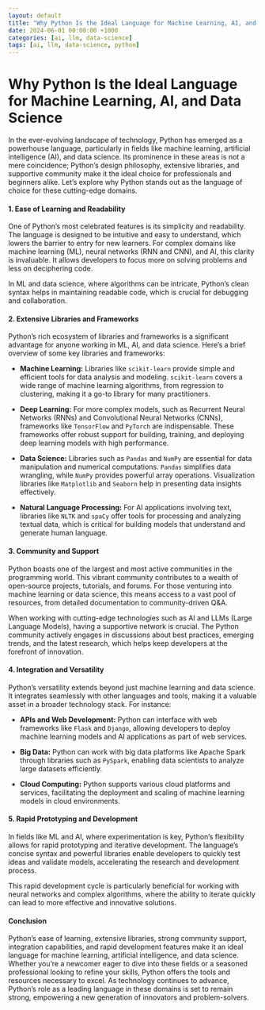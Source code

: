 ```yaml
---
layout: default
title: "Why Python Is the Ideal Language for Machine Learning, AI, and Data Science"
date: 2024-06-01 00:00:00 +1000
categories: [ai, llm, data-science]
tags: [ai, llm, data-science, python]
---
```


# Why Python Is the Ideal Language for Machine Learning, AI, and Data Science

In the ever-evolving landscape of technology, Python has emerged as a powerhouse language, particularly in fields like machine learning, artificial intelligence (AI), and data science. Its prominence in these areas is not a mere coincidence; Python’s design philosophy, extensive libraries, and supportive community make it the ideal choice for professionals and beginners alike. Let’s explore why Python stands out as the language of choice for these cutting-edge domains.

#### 1. **Ease of Learning and Readability**

One of Python’s most celebrated features is its simplicity and readability. The language is designed to be intuitive and easy to understand, which lowers the barrier to entry for new learners. For complex domains like machine learning (ML), neural networks (RNN and CNN), and AI, this clarity is invaluable. It allows developers to focus more on solving problems and less on deciphering code.

In ML and data science, where algorithms can be intricate, Python’s clean syntax helps in maintaining readable code, which is crucial for debugging and collaboration.

#### 2. **Extensive Libraries and Frameworks**

Python’s rich ecosystem of libraries and frameworks is a significant advantage for anyone working in ML, AI, and data science. Here’s a brief overview of some key libraries and frameworks:

- **Machine Learning:** Libraries like `scikit-learn` provide simple and efficient tools for data analysis and modeling. `scikit-learn` covers a wide range of machine learning algorithms, from regression to clustering, making it a go-to library for many practitioners.

- **Deep Learning:** For more complex models, such as Recurrent Neural Networks (RNNs) and Convolutional Neural Networks (CNNs), frameworks like `TensorFlow` and `PyTorch` are indispensable. These frameworks offer robust support for building, training, and deploying deep learning models with high performance.

- **Data Science:** Libraries such as `Pandas` and `NumPy` are essential for data manipulation and numerical computations. `Pandas` simplifies data wrangling, while `NumPy` provides powerful array operations. Visualization libraries like `Matplotlib` and `Seaborn` help in presenting data insights effectively.

- **Natural Language Processing:** For AI applications involving text, libraries like `NLTK` and `spaCy` offer tools for processing and analyzing textual data, which is critical for building models that understand and generate human language.

#### 3. **Community and Support**

Python boasts one of the largest and most active communities in the programming world. This vibrant community contributes to a wealth of open-source projects, tutorials, and forums. For those venturing into machine learning or data science, this means access to a vast pool of resources, from detailed documentation to community-driven Q&A.

When working with cutting-edge technologies such as AI and LLMs (Large Language Models), having a supportive network is crucial. The Python community actively engages in discussions about best practices, emerging trends, and the latest research, which helps keep developers at the forefront of innovation.

#### 4. **Integration and Versatility**

Python’s versatility extends beyond just machine learning and data science. It integrates seamlessly with other languages and tools, making it a valuable asset in a broader technology stack. For instance:

- **APIs and Web Development:** Python can interface with web frameworks like `Flask` and `Django`, allowing developers to deploy machine learning models and AI applications as part of web services.

- **Big Data:** Python can work with big data platforms like Apache Spark through libraries such as `PySpark`, enabling data scientists to analyze large datasets efficiently.

- **Cloud Computing:** Python supports various cloud platforms and services, facilitating the deployment and scaling of machine learning models in cloud environments.

#### 5. **Rapid Prototyping and Development**

In fields like ML and AI, where experimentation is key, Python’s flexibility allows for rapid prototyping and iterative development. The language’s concise syntax and powerful libraries enable developers to quickly test ideas and validate models, accelerating the research and development process.

This rapid development cycle is particularly beneficial for working with neural networks and complex algorithms, where the ability to iterate quickly can lead to more effective and innovative solutions.

#### Conclusion

Python’s ease of learning, extensive libraries, strong community support, integration capabilities, and rapid development features make it an ideal language for machine learning, artificial intelligence, and data science. Whether you’re a newcomer eager to dive into these fields or a seasoned professional looking to refine your skills, Python offers the tools and resources necessary to excel. As technology continues to advance, Python’s role as a leading language in these domains is set to remain strong, empowering a new generation of innovators and problem-solvers.
